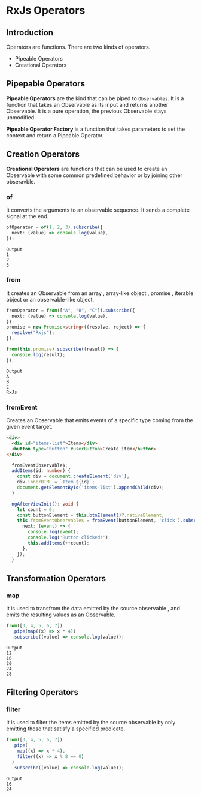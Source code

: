 # RxJs Operators

## Introduction

Operators are functions. There are two kinds of operators.

- Pipeable Operators
- Creational Operators

## Pipepable Operators

**Pipeable Operators** are the kind that can be piped to `Observables`. It is a function that takes an Observable as its input and returns another Observable. It is a pure operation, the previous Observable stays unmodified.

**Pipeable Operator Factory** is a function that takes parameters to set the context and return a Pipeable Operator.

## Creation Operators

**Creational Operators** are functions that can be used to create an Observable with some common predefined behavior or by joining other obseravble.

### of

It converts the arguments to an observable sequence. It sends a complete signal at the end.

```typescript
ofOperator = of(1, 2, 3).subscribe({
  next: (value) => console.log(value),
});
```

```
Output
1
2
3
```

### from

It creates an Observable from an array , array-like object , promise , iterable object or an observable-like object.

```typescript
fromOperator = from(["A", "B", "C"]).subscribe({
  next: (value) => console.log(value),
});
promise = new Promise<string>((resolve, reject) => {
  resolve("Rxjs");
});

from(this.promise).subscribe((result) => {
  console.log(result);
});
```

```
Output
A
B
C
RxJs
```

### fromEvent

Creates an Observable that emits events of a specific type coming from the given event target.

```html
<div>
  <div id="items-list">Items</div>
  <button type="button" #userButton>Create item</button>
</div>
```

```typescript
  fromEventObservable$;
  addItems(id: number) {
    const div = document.createElement('div');
    div.innerHTML = `Item ${id}`;
    document.getElementById('items-list').appendChild(div);
  }

  ngAfterViewInit(): void {
    let count = 0;
    const buttonElement = this.btnElement()?.nativeElement;
    this.fromEventObservable$ = fromEvent(buttonElement, 'click').subscribe({
      next: (event) => {
        console.log(event);
        console.log('Button clicked!');
        this.addItems(++count);
      },
    });
  }
```

## Transformation Operators

### map

It is used to transfrom the data emitted by the source observable , and emits the resulting values as an Observable.

```typescript
from([3, 4, 5, 6, 7])
  .pipe(map((x) => x * 4))
  .subscribe((value) => console.log(value));
```

```
Output
12
16
20
24
28
```

## Filtering Operators

### filter

It is used to filter the items emitted by the source observable by only emitting those that satisfy a specified predicate.

```typescript
from([3, 4, 5, 6, 7])
  .pipe(
    map((x) => x * 4),
    filter((x) => x % 8 == 0)
  )
  .subscribe((value) => console.log(value));
```

```
Output
16
24
```
